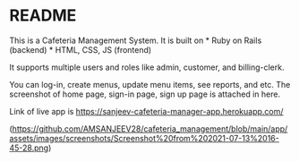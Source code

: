 # README

This is a Cafeteria Management System.
It is built on * Ruby on Rails (backend)
               * HTML, CSS, JS (frontend)
               
It supports multiple users and roles like admin, customer, and billing-clerk. 

You can log-in, create menus, update menu items, see reports, and etc.
The screenshot of home page, sign-in page, sign up page is attached in here.

Link of live app is https://sanjeev-cafeteria-manager-app.herokuapp.com/

(https://github.com/AMSANJEEV28/cafeteria_management/blob/main/app/assets/images/screenshots/Screenshot%20from%202021-07-13%2016-45-28.png)
